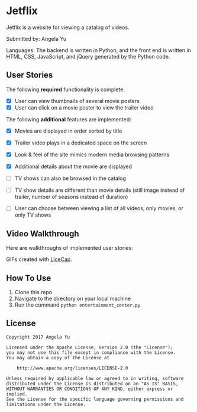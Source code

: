 # Jetflix

Jetflix is a website for viewing a catalog of videos.

Submitted by: Angela Yu

Languages: The backend is written in Python, and the front end is written in HTML, CSS, JavaScript, and jQuery generated by the Python code.

## User Stories

The following **required** functionality is complete:

* [x] User can view thumbnails of several movie posters
* [x] User can click on a movie poster to view the trailer video

The following **additional** features are implemented:
* [x] Movies are displayed in order sorted by title
* [X] Trailer video plays in a dedicated space on the screen
* [x] Look & feel of the site mimics modern media browsing patterns
* [x] Additional details about the movie are displayed
* [ ] TV shows can also be browsed in the catalog
* [ ] TV show details are different than movie details (still image instead of trailer, number of seasons instead of duration)
* [ ] User can choose between viewing a list of all videos, only movies, or only TV shows


## Video Walkthrough 

Here are walkthroughs of implemented user stories:



GIFs created with [LiceCap](http://www.cockos.com/licecap/).

## How To Use

1. Clone this repo
2. Navigate to the directory on your local machine
3. Run the command `python entertainment_center.py`


## License

    Copyright 2017 Angela Yu

    Licensed under the Apache License, Version 2.0 (the "License");
    you may not use this file except in compliance with the License.
    You may obtain a copy of the License at

        http://www.apache.org/licenses/LICENSE-2.0

    Unless required by applicable law or agreed to in writing, software
    distributed under the License is distributed on an "AS IS" BASIS,
    WITHOUT WARRANTIES OR CONDITIONS OF ANY KIND, either express or implied.
    See the License for the specific language governing permissions and
    limitations under the License.